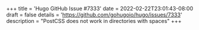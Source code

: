 +++
title = 'Hugo GitHub Issue #7333'
date = 2022-02-22T23:01:43-08:00
draft = false
details = 'https://github.com/gohugoio/hugo/issues/7333'
description = "PostCSS does not work in directories with spaces"
+++
